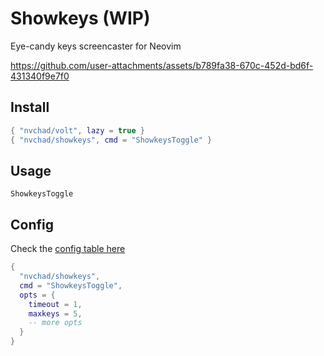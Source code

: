 
# Showkeys (WIP)

Eye-candy keys screencaster for Neovim

https://github.com/user-attachments/assets/b789fa38-670c-452d-bd6f-431340f9e7f0

## Install

```lua
{ "nvchad/volt", lazy = true }
{ "nvchad/showkeys", cmd = "ShowkeysToggle" }
```

## Usage

`ShowkeysToggle`

## Config

Check the [config table here](https://github.com/NvChad/showkeys/blob/main/lua/showkeys/state.lua#L7)

```lua
{
  "nvchad/showkeys",
  cmd = "ShowkeysToggle",
  opts = {
    timeout = 1,
    maxkeys = 5,
    -- more opts
  }
}
```
